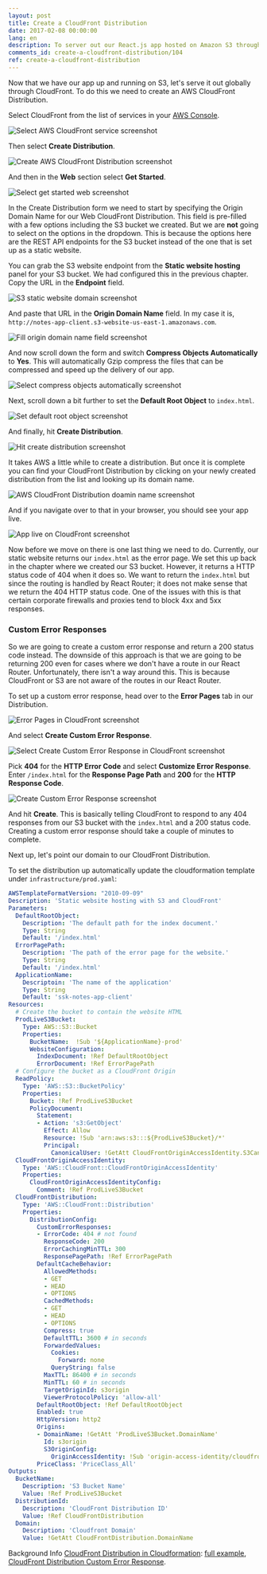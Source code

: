 ```yaml
---
layout: post
title: Create a CloudFront Distribution
date: 2017-02-08 00:00:00
lang: en
description: To server out our React.js app hosted on Amazon S3 through a CDN we are going to use CloudFront. We will create a CloudFront Distribution and point it to our S3 Bucket. We are also going to enable Gzip compression using the “Compress Objects Automatically” setting in the AWS console. And to ensure that our React.js app responds with the right HTTP headers, we will create a Custom Error Response.
comments_id: create-a-cloudfront-distribution/104
ref: create-a-cloudfront-distribution
---
```


Now that we have our app up and running on S3, let's serve it out globally through CloudFront. To do this we need to create an AWS CloudFront Distribution.

Select CloudFront from the list of services in your [AWS Console](https://console.aws.amazon.com).

![Select AWS CloudFront service screenshot](/assets/select-cloudfront-service.png)

Then select **Create Distribution**.

![Create AWS CloudFront Distribution screenshot](/assets/create-cloudfront-distribution.png)

And then in the **Web** section select **Get Started**.

![Select get started web screenshot](/assets/select-get-started-web.png)

In the Create Distribution form we need to start by specifying the Origin Domain Name for our Web CloudFront Distribution. This field is pre-filled with a few options including the S3 bucket we created. But we are **not** going to select on the options in the dropdown. This is because the options here are the REST API endpoints for the S3 bucket instead of the one that is set up as a static website.

You can grab the S3 website endpoint from the **Static website hosting** panel for your S3 bucket. We had configured this in the previous chapter. Copy the URL in the **Endpoint** field.

![S3 static website domain screenshot](/assets/s3-static-website-domain.png)

And paste that URL in the **Origin Domain Name** field. In my case it is, `http://notes-app-client.s3-website-us-east-1.amazonaws.com`.

![Fill origin domain name field screenshot](/assets/fill-origin-domain-name-field.png)

And now scroll down the form and switch **Compress Objects Automatically** to **Yes**. This will automatically Gzip compress the files that can be compressed and speed up the delivery of our app.

![Select compress objects automatically screenshot](/assets/select-compress-objects-automatically.png)

Next, scroll down a bit further to set the **Default Root Object** to `index.html`.

![Set default root object screenshot](/assets/set-default-root-object.png)

And finally, hit **Create Distribution**.

![Hit create distribution screenshot](/assets/hit-create-distribution.png)

It takes AWS a little while to create a distribution. But once it is complete you can find your CloudFront Distribution by clicking on your newly created distribution from the list and looking up its domain name.

![AWS CloudFront Distribution doamin name screenshot](/assets/cloudfront-distribution-domain-name.png)

And if you navigate over to that in your browser, you should see your app live.

![App live on CloudFront screenshot](/assets/app-live-on-cloudfront.png)

Now before we move on there is one last thing we need to do. Currently, our static website returns our `index.html` as the error page. We set this up back in the chapter where we created our S3 bucket. However, it returns a HTTP status code of 404 when it does so. We want to return the `index.html` but since the routing is handled by React Router; it does not make sense that we return the 404 HTTP status code. One of the issues with this is that certain corporate firewalls and proxies tend to block 4xx and 5xx responses.

### Custom Error Responses

So we are going to create a custom error response and return a 200 status code instead. The downside of this approach is that we are going to be returning 200 even for cases where we don't have a route in our React Router. Unfortunately, there isn't a way around this. This is because CloudFront or S3 are not aware of the routes in our React Router.

To set up a custom error response, head over to the **Error Pages** tab in our Distribution.

![Error Pages in CloudFront screenshot](/assets/error-pages-in-cloudfront.png)

And select **Create Custom Error Response**.

![Select Create Custom Error Response in CloudFront screenshot](/assets/select-create-custom-error-response.png)

Pick **404** for the **HTTP Error Code** and select **Customize Error Response**. Enter `/index.html` for the **Response Page Path** and **200** for the **HTTP Response Code**.

![Create Custom Error Response screenshot](/assets/create-custom-error-response.png)

And hit **Create**. This is basically telling CloudFront to respond to any 404 responses from our S3 bucket with the `index.html` and a 200 status code. Creating a custom error response should take a couple of minutes to complete.

Next up, let's point our domain to our CloudFront Distribution.


To set the distribution up automatically update the cloudformation template under `infrastructure/prod.yaml`:

```yaml
AWSTemplateFormatVersion: "2010-09-09"
Description: 'Static website hosting with S3 and CloudFront'
Parameters:
  DefaultRootObject:
    Description: 'The default path for the index document.'
    Type: String
    Default: '/index.html'
  ErrorPagePath:
    Description: 'The path of the error page for the website.'
    Type: String
    Default: '/index.html'
  ApplicationName:
    Descriptoin: 'The name of the application'
    Type: String
    Default: 'ssk-notes-app-client'
Resources:
  # Create the bucket to contain the website HTML
  ProdLiveS3Bucket:
    Type: AWS::S3::Bucket
    Properties:
      BucketName:  !Sub '${ApplicationName}-prod'
      WebsiteConfiguration:
        IndexDocument: !Ref DefaultRootObject
        ErrorDocument: !Ref ErrorPagePath
  # Configure the bucket as a CloudFront Origin
  ReadPolicy:
    Type: 'AWS::S3::BucketPolicy'
    Properties:
      Bucket: !Ref ProdLiveS3Bucket
      PolicyDocument:
        Statement:
        - Action: 's3:GetObject'
          Effect: Allow
          Resource: !Sub 'arn:aws:s3:::${ProdLiveS3Bucket}/*'
          Principal:
            CanonicalUser: !GetAtt CloudFrontOriginAccessIdentity.S3CanonicalUserId
  CloudFrontOriginAccessIdentity:
    Type: 'AWS::CloudFront::CloudFrontOriginAccessIdentity'
    Properties:
      CloudFrontOriginAccessIdentityConfig:
        Comment: !Ref ProdLiveS3Bucket
  CloudFrontDistribution:
    Type: 'AWS::CloudFront::Distribution'
    Properties:
      DistributionConfig:
        CustomErrorResponses:
        - ErrorCode: 404 # not found
          ResponseCode: 200
          ErrorCachingMinTTL: 300
          ResponsePagePath: !Ref ErrorPagePath
        DefaultCacheBehavior:
          AllowedMethods:
          - GET
          - HEAD
          - OPTIONS
          CachedMethods:
          - GET
          - HEAD
          - OPTIONS
          Compress: true
          DefaultTTL: 3600 # in seconds
          ForwardedValues:
            Cookies:
              Forward: none
            QueryString: false
          MaxTTL: 86400 # in seconds
          MinTTL: 60 # in seconds
          TargetOriginId: s3origin
          ViewerProtocolPolicy: 'allow-all'
        DefaultRootObject: !Ref DefaultRootObject
        Enabled: true
        HttpVersion: http2
        Origins:
        - DomainName: !GetAtt 'ProdLiveS3Bucket.DomainName'
          Id: s3origin
          S3OriginConfig:
            OriginAccessIdentity: !Sub 'origin-access-identity/cloudfront/${CloudFrontOriginAccessIdentity}'
        PriceClass: 'PriceClass_All'
Outputs:
  BucketName:
    Description: 'S3 Bucket Name'
    Value: !Ref ProdLiveS3Bucket
  DistributionId:
    Description: 'CloudFront Distribution ID'
    Value: !Ref CloudFrontDistribution
  Domain:
    Description: 'Cloudfront Domain'
    Value: !GetAtt CloudFrontDistribution.DomainName
```


Background Info [CloudFront Distribution in Cloudformation](https://docs.aws.amazon.com/de_de/AWSCloudFormation/latest/UserGuide/aws-resource-cloudfront-distribution.html): [full example](https://forestry.io/blog/automate-your-static-hosting-environment-with-aws-cloudformation/), [CloudFront Distribution Custom Error Response](https://docs.aws.amazon.com/de_de/AWSCloudFormation/latest/UserGuide/aws-properties-cloudfront-distribution-customerrorresponse.html).

